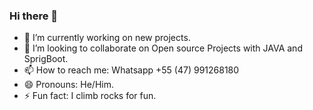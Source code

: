 ### Hi there 👋

- 🔭 I’m currently working on new projects.
- 👯 I’m looking to collaborate on Open source Projects with JAVA and SprigBoot.
- 📫 How to reach me: Whatsapp +55 (47) 991268180
- 😄 Pronouns: He/Him.
- ⚡ Fun fact: I climb rocks for fun.
